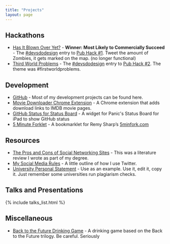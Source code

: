 ```yaml
---
title: "Projects"
layout: page
---
```


## Hackathons

- [Has It Blown Over Yet?](http://blownover.devsdodesign.com) - **Winner: Most Likely to Commercially Succeed** - The [#devsdodesign](http://devsdodesign.com) entry to [Pub Hack #1](http://www.pubhack.co.uk/events/pubhack-1/). Tweet the amount of Zombies, it gets marked on the map. (no longer functional)
- [Third World Problems](http://thirdworldproblems.devsdodesign.com) - The [#devsdodesign](http://devsdodesign.com) entry to [Pub Hack #2](http://www.pubhack.co.uk/events/pubhack-2/). The theme was #firstworldproblems.

## Development

- [GitHub](http://github.com/rmlewisuk?tab=repositories) - Most of my development projects can be found here.
- [Movie Downloader Chrome Extension](movie-downloader-chrome) - A Chrome extension that adds download links to IMDB movie pages.
- [GitHub Status for Status Board](github-status-board) - A widget for Panic's Status Board for iPad to show GitHub status
- [5 Minute Forklet](5minforklet) - A bookmarklet for Remy Sharp’s [5minfork.com](5minfork.com)

## Resources

- [The Pros and Cons of Social Networking Sites](the-pros-and-cons-of-social-networking-sites) - This was a literature review I wrote as part of my degree.
- [My Social Media Rules](social) - A little outline of how I use Twitter.
- [University Personal Statement](university-personal-statement) - Use as an example. Use it, edit it, copy it. Just remember some universities run plagiarism checks.

## Talks and Presentations

{% include talks_list.html %}

## Miscellaneous

- [Back to the Future Drinking Game](back-to-the-future-drinking-game) - A drinking game based on the Back to the Future trilogy. Be careful. Seriously